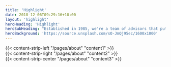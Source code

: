 ```yaml
---
title: 'Highlight'
date: 2018-12-06T09:29:16+10:00
layout: 'highlight'
heroHeading: 'Highlight'
heroSubHeading: "Established in 1985, we're a team of advisors that puts your business first."
heroBackground: 'https://source.unsplash.com/sO-JmQj95ec/1600x1000'
---
```


<div>
{{< content-strip-left "/pages/about" "content1" >}}
</div>
<div>
{{< content-strip-right "/pages/about" "content2" >}}
</div>
<div>
{{< content-strip-center "/pages/about" "content3" >}}
</div>
